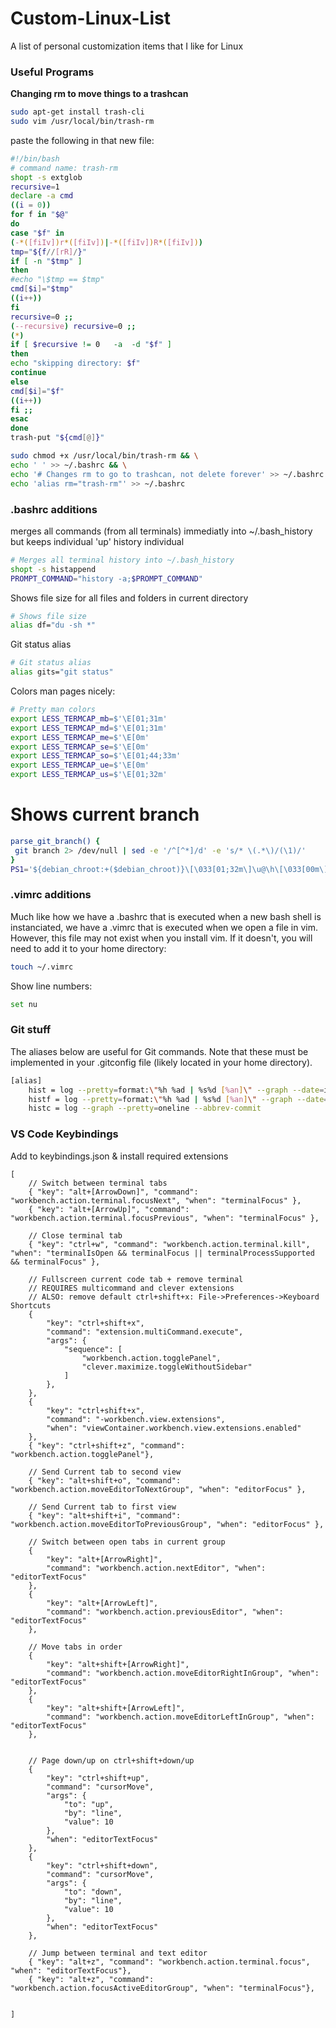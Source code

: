 # Custom-Linux-List
A list of personal customization items that I like for Linux

### Useful Programs
**Changing rm to move things to a trashcan**
```bash
sudo apt-get install trash-cli
sudo vim /usr/local/bin/trash-rm
```

paste the following in that new file:

```bash
#!/bin/bash
# command name: trash-rm
shopt -s extglob
recursive=1
declare -a cmd
((i = 0))
for f in "$@"
do
case "$f" in
(-*([fiIv])r*([fiIv])|-*([fiIv])R*([fiIv]))
tmp="${f//[rR]/}"
if [ -n "$tmp" ]
then
#echo "\$tmp == $tmp"
cmd[$i]="$tmp"
((i++))
fi
recursive=0 ;;
(--recursive) recursive=0 ;;
(*)
if [ $recursive != 0   -a  -d "$f" ]
then
echo "skipping directory: $f"
continue
else
cmd[$i]="$f"
((i++))
fi ;;
esac
done
trash-put "${cmd[@]}"
```

```bash
sudo chmod +x /usr/local/bin/trash-rm && \
echo ' ' >> ~/.bashrc && \
echo '# Changes rm to go to trashcan, not delete forever' >> ~/.bashrc && \
echo 'alias rm="trash-rm"' >> ~/.bashrc
```

### .bashrc additions
merges all commands (from all terminals) immediatly into ~/.bash_history but keeps individual 'up' history individual
```bash
# Merges all terminal history into ~/.bash_history
shopt -s histappend
PROMPT_COMMAND="history -a;$PROMPT_COMMAND"
```

Shows file size for all files and folders in current directory
```bash
# Shows file size
alias df="du -sh *"
```

Git status alias
```bash
# Git status alias
alias gits="git status"
```

Colors man pages nicely:
```bash
# Pretty man colors
export LESS_TERMCAP_mb=$'\E[01;31m'
export LESS_TERMCAP_md=$'\E[01;31m'
export LESS_TERMCAP_me=$'\E[0m'
export LESS_TERMCAP_se=$'\E[0m'
export LESS_TERMCAP_so=$'\E[01;44;33m'
export LESS_TERMCAP_ue=$'\E[0m'
export LESS_TERMCAP_us=$'\E[01;32m'
```
# Shows current branch
```bash
parse_git_branch() {
 git branch 2> /dev/null | sed -e '/^[^*]/d' -e 's/* \(.*\)/(\1)/'
}
PS1='${debian_chroot:+($debian_chroot)}\[\033[01;32m\]\u@\h\[\033[00m\]:\[\033[01;34m\]\w\[\033[01;31m\]$(parse_git_branch)\[\033[00m\]\$ '
```

### .vimrc additions
Much like how we have a .bashrc that is executed when a new bash shell is instanciated, we have a .vimrc that is executed when we open a file in vim. However, this file may not exist when you install vim. If it doesn't, you will need to add it to your home directory:
```bash
touch ~/.vimrc
```

Show line numbers:
```bash
set nu
```


### Git stuff
The aliases below are useful for Git commands.  Note that these must be implemented in your .gitconfig file (likely located in your home directory).

```bash
[alias]
    hist = log --pretty=format:\"%h %ad | %s%d [%an]\" --graph --date=iso
    histf = log --pretty=format:\"%h %ad | %s%d [%an]\" --graph --date=iso --name-status
    histc = log --graph --pretty=oneline --abbrev-commit
```

### VS Code Keybindings
Add to keybindings.json & install required extensions
```
[
    // Switch between terminal tabs
    { "key": "alt+[ArrowDown]", "command": "workbench.action.terminal.focusNext", "when": "terminalFocus" },
    { "key": "alt+[ArrowUp]", "command": "workbench.action.terminal.focusPrevious", "when": "terminalFocus" },
    
    // Close terminal tab
    { "key": "ctrl+w", "command": "workbench.action.terminal.kill", "when": "terminalIsOpen && terminalFocus || terminalProcessSupported && terminalFocus" },
    
    // Fullscreen current code tab + remove terminal
    // REQUIRES multicommand and clever extensions
    // ALSO: remove default ctrl+shift+x: File->Preferences->Keyboard Shortcuts
    {
        "key": "ctrl+shift+x",
        "command": "extension.multiCommand.execute",
        "args": {
            "sequence": [
                "workbench.action.togglePanel",
                "clever.maximize.toggleWithoutSidebar"
            ]
        },
    },
    {
        "key": "ctrl+shift+x",
        "command": "-workbench.view.extensions",
        "when": "viewContainer.workbench.view.extensions.enabled"
    },
    { "key": "ctrl+shift+z", "command": "workbench.action.togglePanel"},
    
    // Send Current tab to second view
    { "key": "alt+shift+o", "command": "workbench.action.moveEditorToNextGroup", "when": "editorFocus" },
    
    // Send Current tab to first view
    { "key": "alt+shift+i", "command": "workbench.action.moveEditorToPreviousGroup", "when": "editorFocus" },

    // Switch between open tabs in current group
    {
        "key": "alt+[ArrowRight]",
        "command": "workbench.action.nextEditor", "when": "editorTextFocus"
    },
    {
        "key": "alt+[ArrowLeft]",
        "command": "workbench.action.previousEditor", "when": "editorTextFocus"
    },

    // Move tabs in order
    {
        "key": "alt+shift+[ArrowRight]",
        "command": "workbench.action.moveEditorRightInGroup", "when": "editorTextFocus"
    },
    {
        "key": "alt+shift+[ArrowLeft]",
        "command": "workbench.action.moveEditorLeftInGroup", "when": "editorTextFocus"
    },


    // Page down/up on ctrl+shift+down/up
    {
        "key": "ctrl+shift+up",
        "command": "cursorMove",
        "args": {
            "to": "up",
            "by": "line",
            "value": 10
        },
        "when": "editorTextFocus"
    },
    {
        "key": "ctrl+shift+down",
        "command": "cursorMove",
        "args": {
            "to": "down",
            "by": "line",
            "value": 10
        },
        "when": "editorTextFocus"
    },
    
    // Jump between terminal and text editor
    { "key": "alt+z", "command": "workbench.action.terminal.focus", "when": "editorTextFocus"},
    { "key": "alt+z", "command": "workbench.action.focusActiveEditorGroup", "when": "terminalFocus"},
    

]
```
